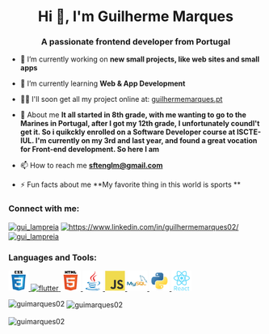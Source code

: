<h1 align="center">Hi 👋, I'm Guilherme Marques</h1>
<h3 align="center">A passionate frontend developer from Portugal</h3>

- 🔭 I’m currently working on **new small projects, like web sites and small apps**

- 🌱 I’m currently learning **Web & App Development**

- 👨‍💻 I'll soon get all my project online at: [guilhermemarques.pt](guilhermemarques.pt)

- 💬 About me **It all started in 8th grade, with me wanting to go to the Marines in Portugal, after I got my 12th grade, I unfortunately coundl't get it. So i quikckly enrolled on a Software Developer course at ISCTE-IUL. I'm currently on my 3rd and last year, and found a great vocation for Front-end development. So here I am**

- 📫 How to reach me **sftenglm@gmail.com**

- ⚡ Fun facts about me **My favorite thing in this world is sports **

<h3 align="left">Connect with me:</h3>
<p align="left">
<a href="https://twitter.com/gui_lampreia" target="blank"><img align="center" src="https://raw.githubusercontent.com/rahuldkjain/github-profile-readme-generator/master/src/images/icons/Social/twitter.svg" alt="gui_lampreia" height="30" width="40" /></a>
<a href="https://linkedin.com/in/https://www.linkedin.com/in/guilhermemarques02/" target="blank"><img align="center" src="https://raw.githubusercontent.com/rahuldkjain/github-profile-readme-generator/master/src/images/icons/Social/linked-in-alt.svg" alt="https://www.linkedin.com/in/guilhermemarques02/" height="30" width="40" /></a>
<a href="https://instagram.com/gui_lampreia" target="blank"><img align="center" src="https://raw.githubusercontent.com/rahuldkjain/github-profile-readme-generator/master/src/images/icons/Social/instagram.svg" alt="gui_lampreia" height="30" width="40" /></a>
</p>

<h3 align="left">Languages and Tools:</h3>
<p align="left">  <a href="https://www.w3schools.com/css/" target="_blank" rel="noreferrer"> <img src="https://raw.githubusercontent.com/devicons/devicon/master/icons/css3/css3-original-wordmark.svg" alt="css3" width="40" height="40"/> </a> <a href="https://flutter.dev" target="_blank" rel="noreferrer"> <img src="https://www.vectorlogo.zone/logos/flutterio/flutterio-icon.svg" alt="flutter" width="40" height="40"/> </a> <a href="https://www.w3.org/html/" target="_blank" rel="noreferrer"> <img src="https://raw.githubusercontent.com/devicons/devicon/master/icons/html5/html5-original-wordmark.svg" alt="html5" width="40" height="40"/> </a> <a href="https://www.java.com" target="_blank" rel="noreferrer"> <img src="https://raw.githubusercontent.com/devicons/devicon/master/icons/java/java-original.svg" alt="java" width="40" height="40"/> </a> <a href="https://developer.mozilla.org/en-US/docs/Web/JavaScript" target="_blank" rel="noreferrer"> <img src="https://raw.githubusercontent.com/devicons/devicon/master/icons/javascript/javascript-original.svg" alt="javascript" width="40" height="40"/> </a> <a href="https://www.mysql.com/" target="_blank" rel="noreferrer"> <img src="https://raw.githubusercontent.com/devicons/devicon/master/icons/mysql/mysql-original-wordmark.svg" alt="mysql" width="40" height="40"/> </a> <a href="https://www.python.org" target="_blank" rel="noreferrer"> <img src="https://raw.githubusercontent.com/devicons/devicon/master/icons/python/python-original.svg" alt="python" width="40" height="40"/> </a> <a href="https://reactjs.org/" target="_blank" rel="noreferrer"> <img src="https://raw.githubusercontent.com/devicons/devicon/master/icons/react/react-original-wordmark.svg" alt="react" width="40" height="40"/> </a> 
<p><img align="left" src="https://github-readme-stats.vercel.app/api/top-langs?username=guimarques02&show_icons=true&theme=dark&locale=en&layout=compact" alt="guimarques02" /></p>

<p>&nbsp;<img align="center" src="https://github-readme-stats.vercel.app/api?username=guimarques02&show_icons=true&theme=dark&locale=en" alt="guimarques02" /></p>

<p><img align="center" src="https://github-readme-streak-stats.herokuapp.com/?user=guimarques02&theme=dark" alt="guimarques02" /></p>
